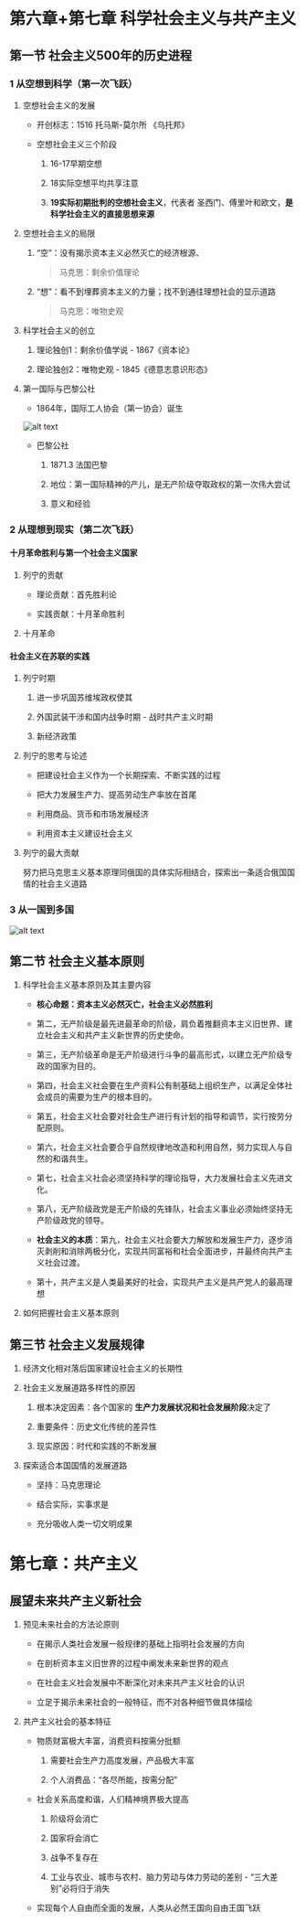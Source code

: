 # 第六章+第七章 科学社会主义与共产主义

## 第一节 社会主义500年的历史进程

### 1 从空想到科学（第一次飞跃）

1. 空想社会主义的发展

    - 开创标志：1516 托马斯-莫尔所 《乌托邦》

    - 空想社会主义三个阶段

        1. 16-17早期空想

        2. 18实际空想平均共享注意

        3. **19实际初期批判的空想社会主义**，代表者 圣西门、傅里叶和欧文，**是科学社会主义的直接思想来源**

2. 空想社会主义的局限

    1. “空”：没有揭示资本主义必然灭亡的经济根源、

        > 马克思：剩余价值理论

    2. “想”：看不到埋葬资本主义的力量；找不到通往理想社会的显示道路

        > 马克思：唯物史观

3. 科学社会主义的创立

    1. 理论独创1：剩余价值学说 - 1867《资本论》

    2. 理论独创2：唯物史观 - 1845《德意志意识形态》

4. 第一国际与巴黎公社

    - 1864年，国际工人协会（第一协会）诞生

    ![alt text](image-27.png)

    - 巴黎公社

        1. 1871.3 法国巴黎

        2. 地位：第一国际精神的产儿，是无产阶级夺取政权的第一次伟大尝试

        3. 意义和经验

### 2 从理想到现实（第二次飞跃）

#### 十月革命胜利与第一个社会主义国家

1. 列宁的贡献

    - 理论贡献：首先胜利论

    - 实践贡献：十月革命胜利

2. 十月革命

#### 社会主义在苏联的实践

1. 列宁时期

    1. 进一步巩固苏维埃政权使其

    2. 外国武装干涉和国内战争时期 - 战时共产主义时期

    3. 新经济政策

2. 列宁的思考与论述

    - 把建设社会主义作为一个长期探索、不断实践的过程

    - 把大力发展生产力、提高劳动生产率放在首尾

    - 利用商品、货币和市场发展经济

    - 利用资本主义建设社会主义

3. 列宁的最大贡献

    努力把马克思主义基本原理同俄国的具体实际相结合，探索出一条适合俄国国情的社会主义道路

### 3 从一国到多国

![alt text](image-28.png)

## 第二节 社会主义基本原则

1. 科学社会主义基本原则及其主要内容

    - **核心命题：资本主义必然灭亡，社会主义必然胜利**

    - 第二，无产阶级是最先进最革命的阶级，肩负着推翻资本主义旧世界、建立社会主义和共产主义新世界的历史使命。
    - 第三，无产阶级革命是无产阶级进行斗争的最高形式，以建立无产阶级专政的国家为目的。 
    - 第四，社会主义社会要在生产资料公有制基础上组织生产，以满足全体社会成员的需要为生产的根本目的。
    - 第五，社会主义社会要对社会生产进行有计划的指导和调节，实行按劳分配原则。
    - 第六，社会主义社会要合乎自然规律地改造和利用自然，努力实现人与自然的和谐共生。
    - 第七，社会主义社会必须坚持科学的理论指导，大力发展社会主义先进文化。
    - 第八，无产阶级政党是无产阶级的先锋队，社会主义事业必须始终坚持无产阶级政党的领导。
    - **社会主义的本质**：第九，社会主义社会要大力解放和发展生产力，逐步消灭剥削和消除两极分化，实现共同富裕和社会全面进步，并最终向共产主义社会过渡。
    - 第十，共产主义是人类最美好的社会，实现共产主义是共产党人的最高理想

2. 如何把握社会主义基本原则

## 第三节 社会主义发展规律

1. 经济文化相对落后国家建设社会主义的长期性

2. 社会主义发展道路多样性的原因

    1. 根本决定因素：各个国家的 **生产力发展状况和社会发展阶段**决定了

    2. 重要条件：历史文化传统的差异性

    3. 现实原因：时代和实践的不断发展

3. 探索适合本国国情的发展道路

    - 坚持：马克思理论

    - 结合实际，实事求是

    - 充分吸收人类一切文明成果

# 第七章：共产主义

## 展望未来共产主义新社会

1. 预见未来社会的方法论原则

    - 在揭示人类社会发展一般规律的基础上指明社会发展的方向

    - 在剖析资本主义旧世界的过程中阐发未来新世界的观点

    - 在社会主义社会发展中不断深化对未来共产主义社会的认识

    - 立足于揭示未来社会的一般特征，而不对各种细节做具体描绘

2. 共产主义社会的基本特征

    - 物质财富极大丰富，消费资料按需分批额

        1. 需要社会生产力高度发展，产品极大丰富

        2. 个人消费品：“各尽所能，按需分配”

    - 社会关系高度和谐，人们精神境界极大提高

        1. 阶级将会消亡

        2. 国家将会消亡

        3. 战争不复存在

        4. 工业与农业、城市与农村、脑力劳动与体力劳动的差别 - “三大差别”必将归于消失

    - 实现每个人自由而全面的发展，人类从必然王国向自由王国飞跃

